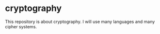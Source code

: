 # cryptography
This repository is about cryptography.
I will use many languages and many cipher systems.
